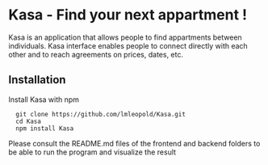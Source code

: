 # Kasa - Find your next appartment !

Kasa is an application that allows people to find appartments between individuals. Kasa interface enables people to connect directly with each other and to reach agreements on prices, dates, etc.

## Installation

Install Kasa with npm

```
  git clone https://github.com/lmleopold/Kasa.git
  cd Kasa
  npm install Kasa
```

Please consult the README.md files of the frontend and backend folders to be able to run the program and visualize the result